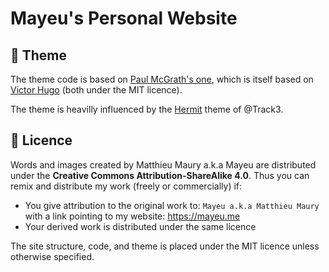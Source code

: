 # Mayeu's Personal Website

## 🎨 Theme

The theme code is based on [Paul McGrath's one][paul], which is itself based on
[Victor Hugo][victor] (both under the MIT licence).

The theme is heavilly influenced by the [Hermit][hermit] theme of @Track3.

## 📝 Licence

Words and images created by Matthieu Maury a.k.a Mayeu are distributed under
the **Creative Commons Attribution-ShareAlike 4.0**. Thus you can remix and
distribute my work (freely or commercially) if:

* You give attribution to the original work to: `Mayeu a.k.a Matthieu Maury`
  with a link pointing to my website: https://mayeu.me
* Your derived work is distributed under the same licence

The site structure, code, and theme is placed under the MIT licence unless
otherwise specified.

[paul]: https://github.com/heypaulmcgrath/paulmcgrath.me
[victor]: https://github.com/netlify/victor-hugo
[hermit]: https://github.com/Track3/hermit
